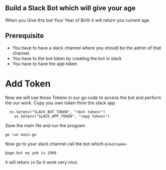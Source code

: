 ## Build a Slack Bot which will give your age
When you Give this bot Your Year of Birth it will return you current age.
## Prerequisite
- You have to have a slack channel where you should be the admin of that channel.
- You have to the bot token by creating the bot in slack 
- You have to have the app token 

# Add Token 
Now we will use those Tokens in our go code to access the bot and perform the our work.
Copy you own token from the slack app
```
  os.Setenv("SLACK_BOT_TOKEN", "<bot token>")
	os.Setenv("SLACK_APP_TOKEN", "<app token>")
```

Save the main file and run the program
```
go run main.go
```
Now go to your slack channel call the bot which `@<botname>`
```
@age-bot my yob is 1998
```
it will return `24`
So it work very nice.
